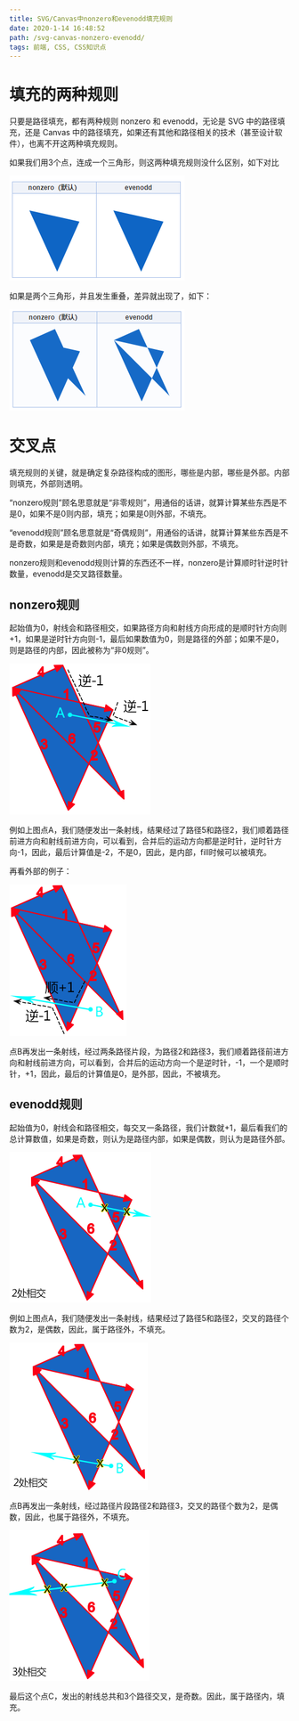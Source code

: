 ```yaml
---
title: SVG/Canvas中nonzero和evenodd填充规则
date: 2020-1-14 16:48:52
path: /svg-canvas-nonzero-evenodd/
tags: 前端, CSS, CSS知识点
---
```


# 填充的两种规则

只要是路径填充，都有两种规则 nonzero 和 evenodd，无论是 SVG 中的路径填充，还是 Canvas 中的路径填充，如果还有其他和路径相关的技术（甚至设计软件），也离不开这两种填充规则。

如果我们用3个点，连成一个三角形，则这两种填充规则没什么区别，如下对比

![](2020-01-14-16-50-54.png)

如果是两个三角形，并且发生重叠，差异就出现了，如下：

![](2020-01-14-16-51-17.png)

# 交叉点

填充规则的关键，就是确定复杂路径构成的图形，哪些是内部，哪些是外部。内部则填充，外部则透明。

“nonzero规则”顾名思意就是“非零规则”，用通俗的话讲，就算计算某些东西是不是0，如果不是0则内部，填充；如果是0则外部，不填充。

“evenodd规则”顾名思意就是“奇偶规则”，用通俗的话讲，就算计算某些东西是不是奇数，如果是是奇数则内部，填充；如果是偶数则外部，不填充。

nonzero规则和evenodd规则计算的东西还不一样，nonzero是计算顺时针逆时针数量，evenodd是交叉路径数量。

## nonzero规则

起始值为0，射线会和路径相交，如果路径方向和射线方向形成的是顺时针方向则+1，如果是逆时针方向则-1，最后如果数值为0，则是路径的外部；如果不是0，则是路径的内部，因此被称为“非0规则”。

![](2020-01-14-16-52-41.png)

例如上图点A，我们随便发出一条射线，结果经过了路径5和路径2，我们顺着路径前进方向和射线前进方向，可以看到，合并后的运动方向都是逆时针，逆时针方向-1，因此，最后计算值是-2，不是0，因此，是内部，fill时候可以被填充。

再看外部的例子：

![](2020-01-14-16-53-41.png)

点B再发出一条射线，经过两条路径片段，为路径2和路径3，我们顺着路径前进方向和射线前进方向，可以看到，合并后的运动方向一个是逆时针，-1，一个是顺时针，+1，因此，最后的计算值是0，是外部，因此，不被填充。

## evenodd规则

起始值为0，射线会和路径相交，每交叉一条路径，我们计数就+1，最后看我们的总计算数值，如果是奇数，则认为是路径内部，如果是偶数，则认为是路径外部。

![](2020-01-14-16-55-04.png)

例如上图点A，我们随便发出一条射线，结果经过了路径5和路径2，交叉的路径个数为2，是偶数，因此，属于路径外，不填充。

![](2020-01-14-16-55-22.png)

点B再发出一条射线，经过路径片段路径2和路径3，交叉的路径个数为2，是偶数，因此，也属于路径外，不填充。

![](2020-01-14-16-56-50.png)

最后这个点C，发出的射线总共和3个路径交叉，是奇数。因此，属于路径内，填充。
